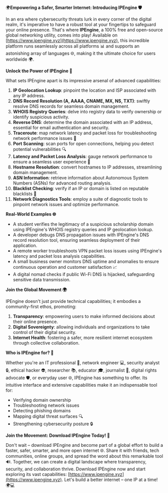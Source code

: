 🌍**Empowering a Safer, Smarter Internet: Introducing IPEngine 🛡️**

In an era where cybersecurity threats lurk in every corner of the digital realm, it's imperative to have a robust tool at your fingertips to safeguard your online presence. That's where **IPEngine**, a 100% free and open-source global networking utility, comes into play! Available on [https://www.ipengine.xyz](https://www.ipengine.xyz), this incredible platform runs seamlessly across all platforms 📊 and supports an astonishing array of languages 🌐, making it the ultimate choice for users worldwide 🌍.

**Unlock the Power of IPEngine 🔑**

What sets IPEngine apart is its impressive arsenal of advanced capabilities:

1. **IP Geolocation Lookup**: pinpoint the location and ISP associated with any IP address.
2. **DNS Record Resolution (A, AAAA, CNAME, MX, NS, TXT)**: swiftly resolve DNS records for seamless domain management.
3. **WHOIS Registry Queries**: delve into registry data to verify ownership or identify suspicious activity.
4. **Reverse DNS**: determine the domain associated with an IP address, essential for email authentication and security.
5. **Traceroute**: map network latency and packet loss for troubleshooting network performance issues 📡
6. **Port Scanning**: scan ports for open connections, helping you detect potential vulnerabilities 🔍
7. **Latency and Packet Loss Analysis**: gauge network performance to ensure a seamless user experience 🚀
8. **Hostname Resolution**: convert hostnames to IP addresses, streamlining domain management.
9. **ASN Information**: retrieve information about Autonomous System Numbers (ASNs) for advanced routing analysis.
10. **Blacklist Checking**: verify if an IP or domain is listed on reputable blacklists 🔴
11. **Network Diagnostics Tools**: employ a suite of diagnostic tools to pinpoint network issues and optimize performance.

**Real-World Examples 🌐**

* A student verifies the legitimacy of a suspicious scholarship domain using IPEngine's WHOIS registry queries and IP geolocation lookup.
* A developer debugs DNS propagation issues with IPEngine's DNS record resolution tool, ensuring seamless deployment of their application.
* A remote worker troubleshoots VPN packet loss issues using IPEngine's latency and packet loss analysis capabilities.
* A small business owner monitors DNS uptime and anomalies to ensure continuous operation and customer satisfaction 📈
* A digital nomad checks if public Wi-Fi DNS is hijacked, safeguarding sensitive data transmission.

**Join the Global Movement 🌍**

IPEngine doesn't just provide technical capabilities; it embodies a community-first ethos, promoting:

1. **Transparency**: empowering users to make informed decisions about their online presence.
2. **Digital Sovereignty**: allowing individuals and organizations to take control of their digital security.
3. **Internet Health**: fostering a safer, more resilient internet ecosystem through collective collaboration.

**Who is IPEngine for? 🤔**

Whether you're an IT professional 🔧, network engineer 💻, security analyst 🔒, ethical hacker 👽, researcher 📚, educator 🎓, journalist 📰, digital rights advocate 🛡️, or everyday user 🌐, IPEngine has something to offer. Its intuitive interface and extensive capabilities make it an indispensable tool for:

* Verifying domain ownership
* Troubleshooting network issues
* Detecting phishing domains
* Mapping digital threat surfaces 🔍
* Strengthening cybersecurity posture 🔒

**Join the Movement: Download IPEngine Today! 🚀**

Don't wait – download IPEngine and become part of a global effort to build a faster, safer, smarter, and more open internet 🌐. Share it with friends, tech communities, online groups, and spread the word about this remarkable tool 🔊. Together, we can create a digital landscape where transparency, security, and collaboration thrive. Download IPEngine now and start exploring its vast capabilities: [https://www.ipengine.xyz](https://www.ipengine.xyz). Let's build a better internet – one IP at a time! 🌍💻